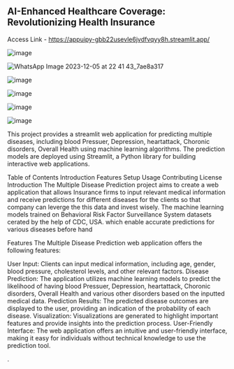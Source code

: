 ## AI-Enhanced Healthcare Coverage: Revolutionizing Health Insurance

Access Link - https://appuipy-gbb22usevle6jvdfvqyy8h.streamlit.app/

![image](https://github.com/kuncheriatom/healthinsurance/assets/142428810/c5e76c9c-f4ad-4c6d-98cd-97ee76b9619f)


![WhatsApp Image 2023-12-05 at 22 41 43_7ae8a317](https://github.com/kuncheriatom/healthinsurance/assets/142428810/cd3d0627-7397-4488-b3bf-a54bd587dc33)

![image](https://github.com/kuncheriatom/healthinsurance/assets/142428810/cd0c9907-269e-4fde-9539-6daa7c4c538e)

![image](https://github.com/kuncheriatom/healthinsurance/assets/142428810/7bc86da1-29a4-4c64-bc72-fc662542817b)

![image](https://github.com/kuncheriatom/healthinsurance/assets/142428810/2765bb50-7c4e-4628-b087-3a44e50aa830)

![image](https://github.com/kuncheriatom/healthinsurance/assets/142428810/77564228-0777-46ae-a904-bc53cdbfca54)


This project provides a streamlit web application for predicting multiple diseases, including blood Pressuer, Depression, heartattack, Choronic disorders, Overall Health using machine learning algorithms. The prediction models are deployed using Streamlit, a Python library for building interactive web applications.

Table of Contents
Introduction
Features
Setup
Usage
Contributing
License
Introduction
The Multiple Disease Prediction project aims to create a  web application that allows Insurance firms to input relevant medical information and receive predictions for different diseases for the clients so that company can leverge the this data and invest wisely. The machine learning models trained on Behavioral Risk Factor Surveillance System datasets cerated by the help of CDC, USA. which enable accurate predictions for various diseases before hand

Features
The Multiple Disease Prediction web application offers the following features:

User Input: Clients can input medical information, including age, gender, blood pressure, cholesterol levels, and other relevant factors.
Disease Prediction: The application utilizes machine learning models to predict the likelihood of having  blood Pressuer, Depression, heartattack, Choronic disorders, Overall Health and various other disorders based on the inputted medical data.
Prediction Results: The predicted disease outcomes are displayed to the user, providing an indication of the probability of each disease.
Visualization: Visualizations are generated to highlight important features and provide insights into the prediction process.
User-Friendly Interface: The web application offers an intuitive and user-friendly interface, making it easy for individuals without technical knowledge to use the prediction tool.


.





